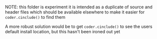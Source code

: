 NOTE: this folder is experiment 
it is intended as a duplicate of source and header files which should be available elsewhere
to make it easier for `coder.cinclude()` to find them 

A more robust solution would be to get `coder.cinclude()` to see the users default install location, 
but this hasn't been ironed out yet
